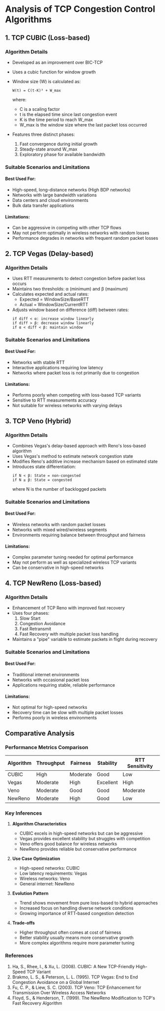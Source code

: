 # Analysis of TCP Congestion Control Algorithms

## 1. TCP CUBIC (Loss-based)
### Algorithm Details
- Developed as an improvement over BIC-TCP
- Uses a cubic function for window growth
- Window size (W) is calculated as:
  ```
  W(t) = C(t-K)³ + W_max
  ```
  where:
  - C is a scaling factor
  - t is the elapsed time since last congestion event
  - K is the time period to reach W_max
  - W_max is the window size where the last packet loss occurred

- Features three distinct phases:
  1. Fast convergence during initial growth
  2. Steady-state around W_max
  3. Exploratory phase for available bandwidth

### Suitable Scenarios and Limitations
#### Best Used For:
- High-speed, long-distance networks (High BDP networks)
- Networks with large bandwidth variations
- Data centers and cloud environments
- Bulk data transfer applications

#### Limitations:
- Can be aggressive in competing with other TCP flows
- May not perform optimally in wireless networks with random losses
- Performance degrades in networks with frequent random packet losses

## 2. TCP Vegas (Delay-based)
### Algorithm Details
- Uses RTT measurements to detect congestion before packet loss occurs
- Maintains two thresholds: α (minimum) and β (maximum)
- Calculates expected and actual rates:
  - Expected = WindowSize/BaseRTT
  - Actual = WindowSize/CurrentRTT
- Adjusts window based on difference (diff) between rates:
  ```
  if diff < α: increase window linearly
  if diff > β: decrease window linearly
  if α < diff < β: maintain window
  ```

### Suitable Scenarios and Limitations
#### Best Used For:
- Networks with stable RTT
- Interactive applications requiring low latency
- Networks where packet loss is not primarily due to congestion

#### Limitations:
- Performs poorly when competing with loss-based TCP variants
- Sensitive to RTT measurements accuracy
- Not suitable for wireless networks with varying delays

## 3. TCP Veno (Hybrid)
### Algorithm Details
- Combines Vegas's delay-based approach with Reno's loss-based algorithm
- Uses Vegas's method to estimate network congestion state
- Modifies Reno's additive increase mechanism based on estimated state
- Introduces state differentiation:
  ```
  if N < β: State = non-congested
  if N ≥ β: State = congested
  ```
  where N is the number of backlogged packets

### Suitable Scenarios and Limitations
#### Best Used For:
- Wireless networks with random packet losses
- Networks with mixed wired/wireless segments
- Environments requiring balance between throughput and fairness

#### Limitations:
- Complex parameter tuning needed for optimal performance
- May not perform as well as specialized wireless TCP variants
- Can be conservative in high-speed networks

## 4. TCP NewReno (Loss-based)
### Algorithm Details
- Enhancement of TCP Reno with improved fast recovery
- Uses four phases:
  1. Slow Start
  2. Congestion Avoidance
  3. Fast Retransmit
  4. Fast Recovery with multiple packet loss handling
- Maintains a "pipe" variable to estimate packets in flight during recovery

### Suitable Scenarios and Limitations
#### Best Used For:
- Traditional internet environments
- Networks with occasional packet loss
- Applications requiring stable, reliable performance

#### Limitations:
- Not optimal for high-speed networks
- Recovery time can be slow with multiple packet losses
- Performs poorly in wireless environments

## Comparative Analysis

### Performance Metrics Comparison

| Algorithm  | Throughput | Fairness | Stability | RTT Sensitivity |
|------------|------------|----------|-----------|-----------------|
| CUBIC      | High       | Moderate | Good      | Low            |
| Vegas      | Moderate   | High     | Excellent | High           |
| Veno       | Moderate   | Good     | Good      | Moderate       |
| NewReno    | Moderate   | High     | Good      | Low            |

### Key Inferences

1. **Algorithm Characteristics**
   - CUBIC excels in high-speed networks but can be aggressive
   - Vegas provides excellent stability but struggles with competition
   - Veno offers good balance for wireless networks
   - NewReno provides reliable but conservative performance

2. **Use Case Optimization**
   - High-speed networks: CUBIC
   - Low latency requirements: Vegas
   - Wireless networks: Veno
   - General internet: NewReno

3. **Evolution Pattern**
   - Trend shows movement from pure loss-based to hybrid approaches
   - Increased focus on handling diverse network conditions
   - Growing importance of RTT-based congestion detection

4. **Trade-offs**
   - Higher throughput often comes at cost of fairness
   - Better stability usually means more conservative growth
   - More complex algorithms require more parameter tuning

### References
1. Ha, S., Rhee, I., & Xu, L. (2008). CUBIC: A New TCP-Friendly High-Speed TCP Variant
2. Brakmo, L. S., & Peterson, L. L. (1995). TCP Vegas: End to End Congestion Avoidance on a Global Internet
3. Fu, C. P., & Liew, S. C. (2003). TCP Veno: TCP Enhancement for Transmission Over Wireless Access Networks
4. Floyd, S., & Henderson, T. (1999). The NewReno Modification to TCP's Fast Recovery Algorithm